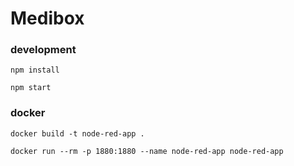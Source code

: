 # Medibox

### development

```
npm install
```
```
npm start
```

### docker

```
docker build -t node-red-app .
```
```
docker run --rm -p 1880:1880 --name node-red-app node-red-app
```
